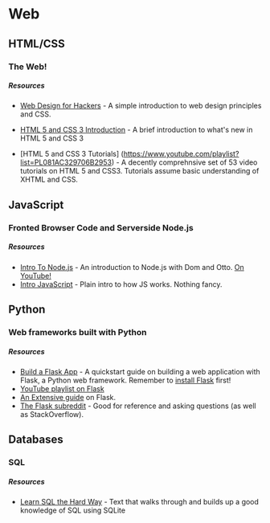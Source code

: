 # Web

## HTML/CSS

### The Web! 

##### Resources

- [Web Design for Hackers](http://slid.es/ottosipe/web) - A simple introduction to web design principles and CSS.

- [HTML 5 and CSS 3 Introduction](https://docs.google.com/presentation/d/1fcb6DakG7cQxjP-KxobiLKiaUjEaLsOAOwidGyH4ZbA/pub?start=false&loop=false&delayms=3000) - A brief introduction to what's new in HTML 5 and CSS 3
- [HTML 5 and CSS 3 Tutorials] (https://www.youtube.com/playlist?list=PL081AC329706B2953)  -  A decently comprehnsive set of 53 video tutorials on HTML 5 and CSS3. Tutorials assume basic understanding of XHTML and CSS.

## JavaScript

### Fronted Browser Code and Serverside Node.js

##### Resources

- [Intro To Node.js](https://github.com/michiganhackers/node-intro) - An introduction to Node.js with Dom and Otto. [On YouTube!](http://www.youtube.com/watch?v=enu3rh5FJPQ)
- [Intro JavaScript](https://github.com/michiganhackers/javascript-talk) - Plain intro to how JS works. Nothing fancy.


## Python

### Web frameworks built with Python

##### Resources

- [Build a Flask App](http://flask.pocoo.org/docs/0.10/quickstart/) - A quickstart guide on building a web application with Flask, a Python web framework. Remember to [install Flask](http://flask.pocoo.org/docs/0.10/installation/#installation) first! 
- [YouTube playlist on Flask](https://www.youtube.com/watch?v=iSrZ6r7hwdM&index=1&list=PL0DA14EB3618A3507)
- [An Extensive guide](http://blog.miguelgrinberg.com/post/the-flask-mega-tutorial-part-i-hello-world) on Flask.
- [The Flask subreddit](http://www.reddit.com/r/flask/) - Good for reference and asking questions (as well as StackOverflow).

## Databases

### SQL

##### Resources

- [Learn SQL the Hard Way](http://sql.learncodethehardway.org/book/) - Text that walks through and builds up a good knowledge of SQL using SQLite
